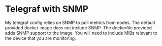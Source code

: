 # Telegraf with SNMP

My telegraf config relies on SNMP to poll metrics from nodes. The default provided docker image does not include SNMP. The dockerfile provided adds SNMP support to the image. You will need to include MIBs relevant to the device that you are monitoring.